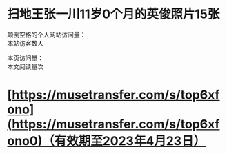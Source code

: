# 扫地王张一川11岁0个月的英俊照片15张
<script type="text/javascript" src="busuanzi.js"></script>    
<script async src="//busuanzi.ibruce.info/busuanzi/2.3/busuanzi.pure.mini.js">
</script>  

颠倒空格的个人网站访问量：  
<span id="busuanzi_container_site_uv">
  本站访客数<span id="busuanzi_value_site_uv"></span>人
</span>

本页访问量：  
<span id="busuanzi_container_page_pv">
  本文阅读量<span id="busuanzi_value_page_pv"></span>次
</span>

# [https://musetransfer.com/s/top6xfono](https://musetransfer.com/s/top6xfono0)（有效期至2023年4月23日）

